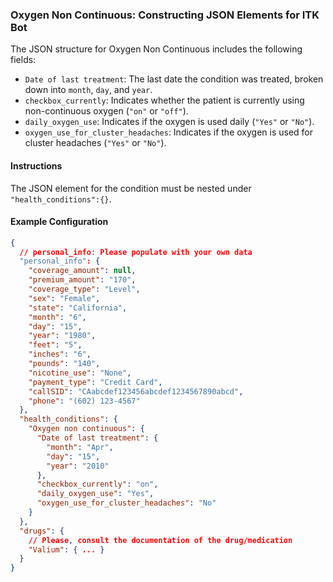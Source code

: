 ### Oxygen Non Continuous: Constructing JSON Elements for ITK Bot

The JSON structure for Oxygen Non Continuous includes the following fields:

- `Date of last treatment`: The last date the condition was treated, broken down into `month`, `day`, and `year`.
- `checkbox_currently`: Indicates whether the patient is currently using non-continuous oxygen (`"on"` or `"off"`).
- `daily_oxygen_use`: Indicates if the oxygen is used daily (`"Yes"` or `"No"`).
- `oxygen_use_for_cluster_headaches`: Indicates if the oxygen is used for cluster headaches (`"Yes"` or `"No"`).

#### Instructions

The JSON element for the condition must be nested under `"health_conditions":{}`.

#### Example Configuration

```json
{
  // personal_info: Please populate with your own data
  "personal_info": {
    "coverage_amount": null,
    "premium_amount": "170",
    "coverage_type": "Level",
    "sex": "Female",
    "state": "California",
    "month": "6",
    "day": "15",
    "year": "1980",
    "feet": "5",
    "inches": "6",
    "pounds": "140",
    "nicotine_use": "None",
    "payment_type": "Credit Card",
    "callSID": "CAabcdef123456abcdef1234567890abcd",
    "phone": "(602) 123-4567"
  },
  "health_conditions": {
    "Oxygen non continuous": {
      "Date of last treatment": {
        "month": "Apr",
        "day": "15",
        "year": "2010"
      },
      "checkbox_currently": "on",
      "daily_oxygen_use": "Yes",
      "oxygen_use_for_cluster_headaches": "No"
    }
  },
  "drugs": {
    // Please, consult the documentation of the drug/medication
    "Valium": { ... }
  }
}
```
